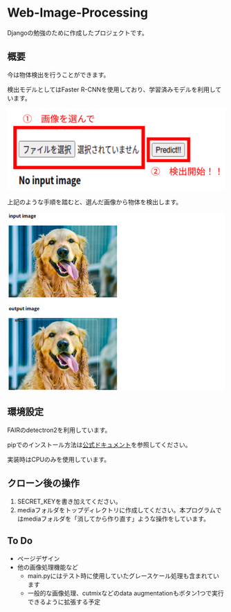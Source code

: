 # Web-Image-Processing

Djangoの勉強のために作成したプロジェクトです。

## 概要

今は物体検出を行うことができます。

検出モデルとしてはFaster R-CNNを使用しており、学習済みモデルを利用しています。

![od](./images/od.png)

上記のような手順を踏むと、選んだ画像から物体を検出します。

![od_result](./images/od_result.png)

## 環境設定

FAIRのdetectron2を利用しています。

pipでのインストール方法は[公式ドキュメント](https://detectron2.readthedocs.io/en/latest/tutorials/install.html)を参照してください。

実装時はCPUのみを使用しています。

## クローン後の操作

1. SECRET_KEYを書き加えてください。
2. mediaフォルダをトップディレクトリに作成してください。本プログラムではmediaフォルダを「消してから作り直す」ような操作をしています。

## To Do

* ページデザイン
* 他の画像処理機能など
  * main.pyにはテスト時に使用していたグレースケール処理も含まれています
  * 一般的な画像処理、cutmixなどのdata augmentationもボタン1つで実行できるように拡張する予定

